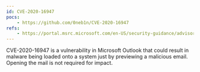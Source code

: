 ```yaml
---
id: CVE-2020-16947
pocs:
    - https://github.com/0neb1n/CVE-2020-16947
refs:
    - https://portal.msrc.microsoft.com/en-US/security-guidance/advisory/CVE-2020-16947
---
```

CVE-2020-16947 is a vulnerability in Microsoft Outlook that could result in malware being loaded onto a system just by previewing a malicious email. Opening the mail is not required for impact.
